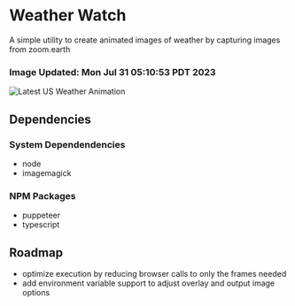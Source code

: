 # Weather Watch

A simple utility to create animated images of weather by capturing images from zoom.earth

### Image Updated: Mon Jul 31 05:10:53 PDT 2023

![Latest US Weather Animation](animations/2023-07-31.webp)

## Dependencies
### System Dependendencies
* node
* imagemagick
### NPM Packages
* puppeteer
* typescript

## Roadmap
* optimize execution by reducing browser calls to only the frames needed
* add environment variable support to adjust overlay and output image options
